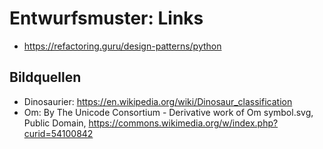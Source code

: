 
# Entwurfsmuster: Links

* https://refactoring.guru/design-patterns/python

## Bildquellen

* Dinosaurier: https://en.wikipedia.org/wiki/Dinosaur_classification
* Om: By The Unicode Consortium - Derivative work of Om symbol.svg, Public Domain, https://commons.wikimedia.org/w/index.php?curid=54100842

